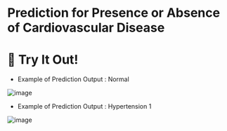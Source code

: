 # Prediction for Presence or Absence of Cardiovascular Disease

 # 🚀 Try It Out!

 * Example of Prediction Output : Normal
   
![image](https://github.com/hanimsofia/Prediction-for-Presence-or-Absence-of-Cardiovascular/assets/155748091/1a1cce41-ee81-4fbb-9008-c210a7a31e92)

* Example of Prediction Output : Hypertension 1
  
![image](https://github.com/hanimsofia/Prediction-for-Presence-or-Absence-of-Cardiovascular/assets/155748091/151aee13-0fa4-4866-878d-fc7e280d5bd5)


 
 
